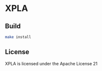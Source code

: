 
# XPLA

## Build

```sh
make install
```

## License

XPLA is licensed under the Apache License 21
